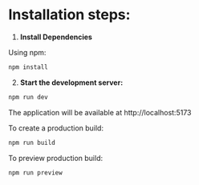 # Installation steps:

1. **Install Dependencies**

Using npm:

```bash
npm install
```

2. **Start the development server:**

```bash
npm run dev
```

The application will be available at http://localhost:5173

To create a production build:

```bash
npm run build
```

To preview production build:

```bash
npm run preview
```
